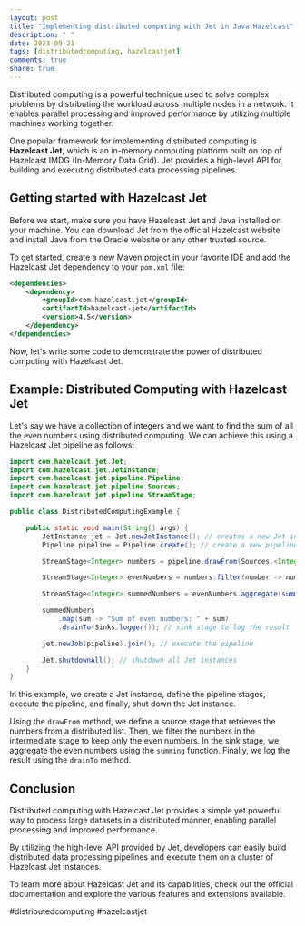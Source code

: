 ```yaml
---
layout: post
title: "Implementing distributed computing with Jet in Java Hazelcast"
description: " "
date: 2023-09-21
tags: [distributedcomputing, hazelcastjet]
comments: true
share: true
---
```


Distributed computing is a powerful technique used to solve complex problems by distributing the workload across multiple nodes in a network. It enables parallel processing and improved performance by utilizing multiple machines working together.

One popular framework for implementing distributed computing is **Hazelcast Jet**, which is an in-memory computing platform built on top of Hazelcast IMDG (In-Memory Data Grid). Jet provides a high-level API for building and executing distributed data processing pipelines.

## Getting started with Hazelcast Jet

Before we start, make sure you have Hazelcast Jet and Java installed on your machine. You can download Jet from the official Hazelcast website and install Java from the Oracle website or any other trusted source.

To get started, create a new Maven project in your favorite IDE and add the Hazelcast Jet dependency to your `pom.xml` file:

```xml
<dependencies>
    <dependency>
        <groupId>com.hazelcast.jet</groupId>
        <artifactId>hazelcast-jet</artifactId>
        <version>4.5</version>
    </dependency>
</dependencies>
```

Now, let's write some code to demonstrate the power of distributed computing with Hazelcast Jet.

## Example: Distributed Computing with Hazelcast Jet

Let's say we have a collection of integers and we want to find the sum of all the even numbers using distributed computing. We can achieve this using a Hazelcast Jet pipeline as follows:

```java
import com.hazelcast.jet.Jet;
import com.hazelcast.jet.JetInstance;
import com.hazelcast.jet.pipeline.Pipeline;
import com.hazelcast.jet.pipeline.Sources;
import com.hazelcast.jet.pipeline.StreamStage;

public class DistributedComputingExample {

    public static void main(String[] args) {
        JetInstance jet = Jet.newJetInstance(); // creates a new Jet instance
        Pipeline pipeline = Pipeline.create(); // create a new pipeline

        StreamStage<Integer> numbers = pipeline.drawFrom(Sources.<Integer>list("numbers")); // source stage

        StreamStage<Integer> evenNumbers = numbers.filter(number -> number % 2 == 0); // intermediate stage

        StreamStage<Integer> summedNumbers = evenNumbers.aggregate(summing()); // sink stage

        summedNumbers
            .map(sum -> "Sum of even numbers: " + sum)
            .drainTo(Sinks.logger()); // sink stage to log the result

        jet.newJob(pipeline).join(); // execute the pipeline

        Jet.shutdownAll(); // shutdown all Jet instances
    }
}
```

In this example, we create a Jet instance, define the pipeline stages, execute the pipeline, and finally, shut down the Jet instance.

Using the `drawFrom` method, we define a source stage that retrieves the numbers from a distributed list. Then, we filter the numbers in the intermediate stage to keep only the even numbers. In the sink stage, we aggregate the even numbers using the `summing` function. Finally, we log the result using the `drainTo` method.

## Conclusion

Distributed computing with Hazelcast Jet provides a simple yet powerful way to process large datasets in a distributed manner, enabling parallel processing and improved performance.

By utilizing the high-level API provided by Jet, developers can easily build distributed data processing pipelines and execute them on a cluster of Hazelcast Jet instances.

To learn more about Hazelcast Jet and its capabilities, check out the official documentation and explore the various features and extensions available.

#distributedcomputing #hazelcastjet